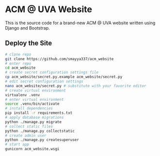 # ACM @ UVA Website

This is the source code for a brand-new ACM @ UVA website written using Django and Bootstrap.

## Deploy the Site

```bash
# clone repo
git clone https://github.com/smayya337/acm_website
# enter repo
cd acm_website
# create secret configuration settings file
cp acm_website/secret.py.example acm_website/secret.py
# edit secret configuration settings
nano acm_website/secret.py # substitute with your favorite editor
# create virtual environment
virtualenv .venv
# enter virtual environment
source .venv/bin/activate
# install dependencies
pip install -r requirements.txt
# apply database migrations
python ./manage.py migrate
# collect static files
python ./manage.py collectstatic
# create admin user
python ./manage.py createsuperuser
# start app
gunicorn acm_website.wsgi
```
